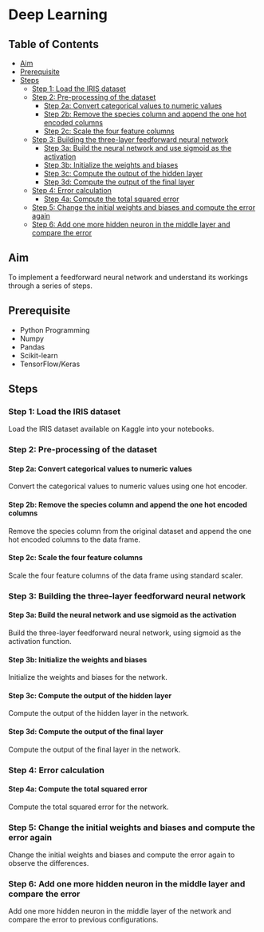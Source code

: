 # Deep Learning

## Table of Contents
- [Aim](#aim)
- [Prerequisite](#prerequisite)
- [Steps](#steps)
  - [Step 1: Load the IRIS dataset](#step-1-load-the-iris-dataset)
  - [Step 2: Pre-processing of the dataset](#step-2-pre-processing-of-the-dataset)
    - [Step 2a: Convert categorical values to numeric values](#step-2a-convert-categorical-values-to-numeric-values)
    - [Step 2b: Remove the species column and append the one hot encoded columns](#step-2b-remove-the-species-column-and-append-the-one-hot-encoded-columns)
    - [Step 2c: Scale the four feature columns](#step-2c-scale-the-four-feature-columns)
  - [Step 3: Building the three-layer feedforward neural network](#step-3-building-the-three-layer-feedforward-neural-network)
    - [Step 3a: Build the neural network and use sigmoid as the activation](#step-3a-build-the-neural-network-and-use-sigmoid-as-the-activation)
    - [Step 3b: Initialize the weights and biases](#step-3b-initialize-the-weights-and-biases)
    - [Step 3c: Compute the output of the hidden layer](#step-3c-compute-the-output-of-the-hidden-layer)
    - [Step 3d: Compute the output of the final layer](#step-3d-compute-the-output-of-the-final-layer)
  - [Step 4: Error calculation](#step-4-error-calculation)
    - [Step 4a: Compute the total squared error](#step-4a-compute-the-total-squared-error)
  - [Step 5: Change the initial weights and biases and compute the error again](#step-5-change-the-initial-weights-and-biases-and-compute-the-error-again)
  - [Step 6: Add one more hidden neuron in the middle layer and compare the error](#step-6-add-one-more-hidden-neuron-in-the-middle-layer-and-compare-the-error)

## Aim
To implement a feedforward neural network and understand its workings through a series of steps.

## Prerequisite
- Python Programming
- Numpy
- Pandas
- Scikit-learn
- TensorFlow/Keras

## Steps

### Step 1: Load the IRIS dataset
Load the IRIS dataset available on Kaggle into your notebooks.

### Step 2: Pre-processing of the dataset

#### Step 2a: Convert categorical values to numeric values
Convert the categorical values to numeric values using one hot encoder.

#### Step 2b: Remove the species column and append the one hot encoded columns
Remove the species column from the original dataset and append the one hot encoded columns to the data frame.

#### Step 2c: Scale the four feature columns
Scale the four feature columns of the data frame using standard scaler.

### Step 3: Building the three-layer feedforward neural network

#### Step 3a: Build the neural network and use sigmoid as the activation
Build the three-layer feedforward neural network, using sigmoid as the activation function.

#### Step 3b: Initialize the weights and biases
Initialize the weights and biases for the network.

#### Step 3c: Compute the output of the hidden layer
Compute the output of the hidden layer in the network.

#### Step 3d: Compute the output of the final layer
Compute the output of the final layer in the network.

### Step 4: Error calculation

#### Step 4a: Compute the total squared error
Compute the total squared error for the network.

### Step 5: Change the initial weights and biases and compute the error again
Change the initial weights and biases and compute the error again to observe the differences.

### Step 6: Add one more hidden neuron in the middle layer and compare the error
Add one more hidden neuron in the middle layer of the network and compare the error to previous configurations.
